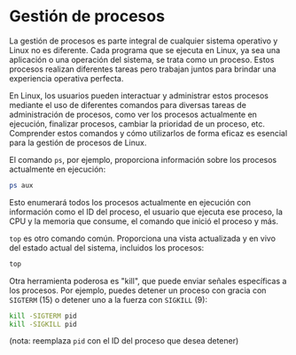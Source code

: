 # Gestión de procesos

La gestión de procesos es parte integral de cualquier sistema operativo y Linux no es diferente. Cada programa que se ejecuta en Linux, ya sea una aplicación o una operación del sistema, se trata como un proceso. Estos procesos realizan diferentes tareas pero trabajan juntos para brindar una experiencia operativa perfecta.

En Linux, los usuarios pueden interactuar y administrar estos procesos mediante el uso de diferentes comandos para diversas tareas de administración de procesos, como ver los procesos actualmente en ejecución, finalizar procesos, cambiar la prioridad de un proceso, etc. Comprender estos comandos y cómo utilizarlos de forma eficaz es esencial para la gestión de procesos de Linux.

El comando `ps`, por ejemplo, proporciona información sobre los procesos actualmente en ejecución:

```bash
ps aux
```

Esto enumerará todos los procesos actualmente en ejecución con información como el ID del proceso, el usuario que ejecuta ese proceso, la CPU y la memoria que consume, el comando que inició el proceso y más.

`top` es otro comando común. Proporciona una vista actualizada y en vivo del estado actual del sistema, incluidos los procesos:

```bash
top
```

Otra herramienta poderosa es "kill", que puede enviar señales específicas a los procesos. Por ejemplo, puedes detener un proceso con gracia con `SIGTERM` (15) o detener uno a la fuerza con `SIGKILL` (9):

```bash
kill -SIGTERM pid
kill -SIGKILL pid
```

(nota: reemplaza `pid` con el ID del proceso que desea detener)